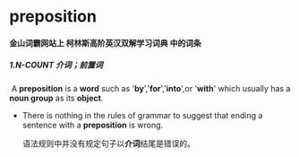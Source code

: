 # preposition

#### 金山词霸网站上 柯林斯高阶英汉双解学习词典 中的词条

##### 1.N-COUNT 介词；前置词

​		A **preposition** is a **word** such as '**by**','**for**','**into**',or '**with**' which usually has a **noun group** as its **object**.

- There is nothing in the rules of grammar to suggest that ending a sentence with a **preposition** is wrong.

  语法规则中并没有规定句子以**介词**结尾是错误的。